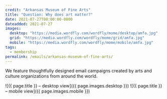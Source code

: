 ```yaml
---
credit: "Arkansas Museum of Fine Arts"
title: "Question: Why does art matter?"
date: 2021-07-27T00:00:00-0800
dateadded: 2021-07-27
images:
  desktop: "https://media.wordfly.com/wordfly/mome/desktop/amfa.jpg"
  grid: "https://media.wordfly.com/wordfly/mome/grid/amfa.jpg"
  mobile: "https://media.wordfly.com/wordfly/mome/mobile/amfa.jpg"
tags:
  - membership
permalink: /emails/arkansas-museum-of-fine-arts/
---
```

We feature thoughtfully designed email campaigns created by arts and culture organizations from around the world.

![{{ page.title }} – desktop view]({{ page.images.desktop }})
![{{ page.title }} – mobile view]({{ page.images.mobile }})
